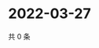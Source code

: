 # 2022-03-27

共 0 条

<!-- BEGIN WEIBO -->
<!-- 最后更新时间 Sun Mar 27 2022 00:16:03 GMT+0800 (China Standard Time) -->

<!-- END WEIBO -->
